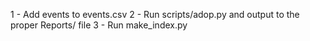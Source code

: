 1 - Add events to events.csv
2 - Run scripts/adop.py and output to the proper Reports/ file
3 - Run make_index.py